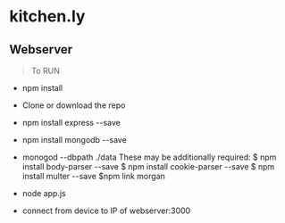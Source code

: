 # kitchen.ly 
## Webserver

> To RUN
 - npm install
 - Clone or download the repo
 - npm install express --save
 - npm install mongodb --save
 - monogod --dbpath ./data
 These may be additionally required:
$ npm install body-parser --save
$ npm install cookie-parser --save
$ npm install multer --save
$npm link morgan
 
 - node app.js
 - connect from device to IP of webserver:3000

	
